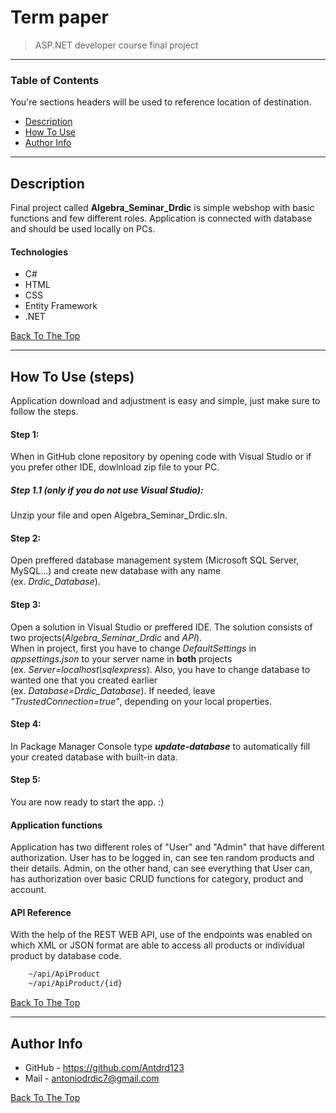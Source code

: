 # Term paper



> ASP.NET developer course final project

---

### Table of Contents
You're sections headers will be used to reference location of destination.

- [Description](#description)
- [How To Use](#how-to-use)
- [Author Info](#author-info)

---

## Description
Final project called **Algebra_Seminar_Drdic** is simple webshop with basic functions and few different roles. Application is connected with database and should be used locally on PCs.

#### Technologies

- C#
- HTML
- CSS
- Entity Framework
- .NET

[Back To The Top](#term-paper)

---

## How To Use (steps)

Application download and adjustment is easy and simple, just make sure to follow the steps.

#### Step 1:
When in GitHub clone repository by opening code with Visual Studio or if you prefer other IDE, dowlnload zip file to your PC.

##### Step 1.1 (only if you do not use Visual Studio):
Unzip your file and open Algebra_Seminar_Drdic.sln.

#### Step 2:
Open preffered database management system (Microsoft SQL Server, MySQL...) and create new database with any name</br> (ex. _Drdic_Database_). 

#### Step 3:
Open a solution in Visual Studio or preffered IDE. The solution consists of two projects(_Algebra_Seminar_Drdic_ and _API_).</br> When in project, first you have to change _DefaultSettings_ in _appsettings.json_ to your server name in **both** projects </br>(ex. _Server=localhost\\sqlexpress_). Also, you have to change database to wanted one that you created earlier</br> (ex. _Database=Drdic_Database_). If needed, leave _"TrustedConnection=true"_, depending on your local properties.

#### Step 4:
In Package Manager Console type _**update-database**_ to automatically fill your created database with built-in data.

#### Step 5:
You are now ready to start the app. :)


#### Application functions
Application has two different roles of "User" and "Admin" that have different authorization. User has to be logged in, can see ten random products and their details. Admin, on the other hand, can see everything that User can, has authorization over basic CRUD functions for category, product and account. 

#### API Reference
With the help of the REST WEB API, use of the endpoints was enabled on which 
XML or JSON format are able to access all products or
individual product by database code.
```html
    ~/api/ApiProduct
    ~/api/ApiProduct/{id}
```
[Back To The Top](#term-paper)

---





## Author Info

- GitHub - https://github.com/Antdrd123
- Mail - antoniodrdic7@gmail.com

[Back To The Top](#term-paper)
